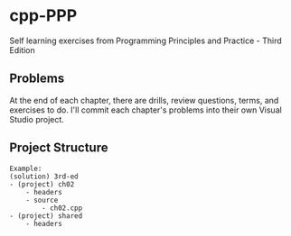 # cpp-PPP
Self learning exercises from Programming Principles and Practice - Third Edition

## Problems
At the end of each chapter, there are drills, review questions, terms, and exercises to do. I'll commit each chapter's problems into their own Visual Studio project.

## Project Structure
```
Example:
(solution) 3rd-ed
- (project) ch02
    - headers
    - source
        - ch02.cpp
- (project) shared
    - headers
```